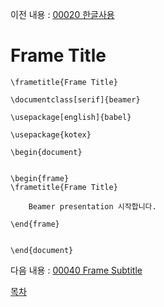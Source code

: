 이전 내용 : [00020 한글사용](./00020_한글사용.md)

# Frame Title

```
\frametitle{Frame Title}
```

```
\documentclass[serif]{beamer} 

\usepackage[english]{babel}

\usepackage{kotex} 

\begin{document}


\begin{frame}
\frametitle{Frame Title}

	Beamer presentation 시작합니다.

\end{frame}


\end{document}
```


다음 내용 : [00040 Frame Subtitle](./00040_Frame_Subtitle.md)


[목차](./README.md)
